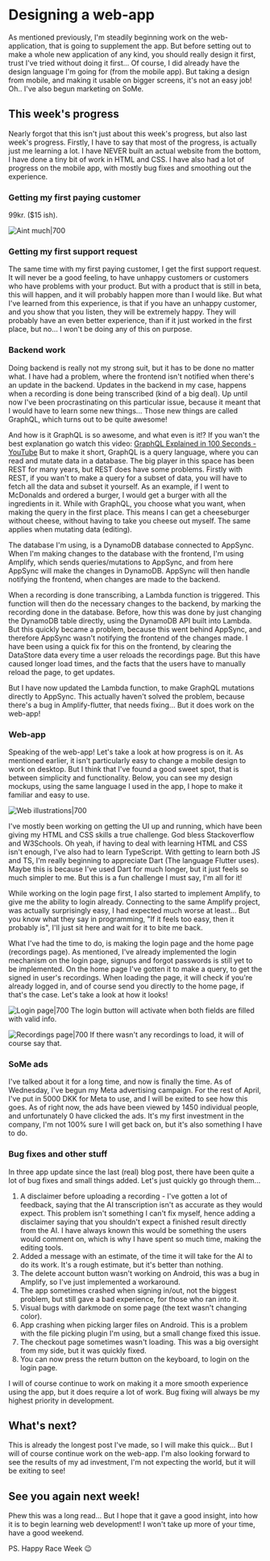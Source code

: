 # Designing a web-app
As mentioned previously, I'm steadily beginning work on the web-application, that is going to supplement the app. But before setting out to make a whole new application of any kind, you should really design it first, trust I've tried without doing it first... Of course, I did already have the design language I'm going for (from the mobile app). But taking a design from mobile, and making it usable on bigger screens, it's not an easy job!
Oh.. I've also begun marketing on SoMe.


## This week's progress
Nearly forgot that this isn't just about this week's progress, but also last week's progress. Firstly, I have to say that most of the progress, is actually just me learning a lot. I have NEVER built an actual website from the bottom, I have done a tiny bit of work in HTML and CSS. I have also had a lot of progress on the mobile app, with mostly bug fixes and smoothing out the experience.

### Getting my first paying customer
99kr. ($15 ish).

![Aint much|700](https://mellonn-website.s3.eu-central-1.amazonaws.com/images/Pasted+image+20220408102452.png)

### Getting my first support request
The same time with my first paying customer, I get the first support request. It will never be a good feeling, to have unhappy customers or customers who have problems with your product. But with a product that is still in beta, this will happen, and it will probably happen more than I would like.
But what I've learned from this experience, is that if you have an unhappy customer, and you show that you listen, they will be extremely happy. They will probably have an even better experience, than if it just worked in the first place, but no... I won't be doing any of this on purpose.

### Backend work
Doing backend is really not my strong suit, but it has to be done no matter what. I have had a problem, where the frontend isn't notified when there's an update in the backend. Updates in the backend in my case, happens when a recording is done being transcribed (kind of a big deal). Up until now I've been procrastinating on this particular issue, because it meant that I would have to learn some new things... Those new things are called GraphQL, which turns out to be quite awesome!

And how is it GraphQL is so awesome, and what even is it!? If you wan't the best explanation go watch this video: [GraphQL Explained in 100 Seconds - YouTube](https://www.youtube.com/watch?v=eIQh02xuVw4)
But to make it short, GraphQL is a query language, where you can read and mutate data in a database. The big player in this space has been REST for many years, but REST does have some problems. Firstly with REST, if you wan't to make a query for a subset of data, you will have to fetch all the data and subset it yourself. As an example, if I went to McDonalds and ordered a burger, I would get a burger with all the ingredients in it. While with GraphQL, you choose what you want, when making the query in the first place. This means I can get a cheeseburger without cheese, without having to take you cheese out myself. The same applies when mutating data (editing).

The database I'm using, is a DynamoDB database connected to AppSync. When I'm making changes to the database with the frontend, I'm using Amplify, which sends queries/mutations to AppSync, and from here AppSync will make the changes in DynamoDB. AppSync will then handle notifying the frontend, when changes are made to the backend.

When a recording is done transcribing, a Lambda function is triggered. This function will then do the necessary changes to the backend, by marking the recording done in the database. Before, how this was done by just changing the DynamoDB table directly, using the DynamoDB API built into Lambda. But this quickly became a problem, because this went behind AppSync, and therefore AppSync wasn't notifying the frontend of the changes made. I have been using a quick fix for this on the frontend, by clearing the DataStore data every time a user reloads the recordings page. But this have caused longer load times, and the facts that the users have to manually reload the page, to get updates. 

But I have now updated the Lambda function, to make GraphQL mutations directly to AppSync. This actually haven't solved the problem, because there's a bug in Amplify-flutter, that needs fixing... But it does work on the web-app!

### Web-app
Speaking of the web-app! Let's take a look at how progress is on it. As mentioned earlier, it isn't particularly easy to change a mobile design to work on desktop. But I think that I've found a good sweet spot, that is between simplicity and functionality. Below, you can see my design mockups, using the same language I used in the app, I hope to make it familiar and easy to use.

![Web illustrations|700](https://mellonn-website.s3.eu-central-1.amazonaws.com/images/Screenshot+2022-04-08+at+11.24.11.png)

I've mostly been working on getting the UI up and running, which have been giving my HTML and CSS skills a true challenge. God bless Stackoverflow and W3Schools. Oh yeah, if having to deal with learning HTML and CSS isn't enough, I've also had to learn TypeScript. With getting to learn both JS and TS, I'm really beginning to appreciate Dart (The language Flutter uses). Maybe this is because I've used Dart for much longer, but it just feels so much simpler to me. But this is a fun challenge I must say, I'm all for it!

While working on the login page first, I also started to implement Amplify, to give me the ability to login already. Connecting to the same Amplify project, was actually surprisingly easy, I had expected much worse at least... But you know what they say in programming, "If it feels too easy, then it probably is", I'll just sit here and wait for it to bite me back.

What I've had the time to do, is making the login page and the home page (recordings page). As mentioned, I've already implemented the login mechanism on the login page, signups and forgot passwords is still yet to be implemented. On the home page I've gotten it to make a query, to get the signed in user's recordings. When loading the page, it will check if you're already logged in, and of course send you directly to the home page, if that's the case. Let's take a look at how it looks!

![Login page|700](https://mellonn-website.s3.eu-central-1.amazonaws.com/images/Web+capture_8-4-2022_114742_localhost.jpeg)
The login button will activate when both fields are filled with valid info.

![Recordings page|700](https://mellonn-website.s3.eu-central-1.amazonaws.com/images/Web+capture_8-4-2022_115132_localhost.jpeg)
If there wasn't any recordings to load, it will of course say that.

### SoMe ads
I've talked about it for a long time, and now is finally the time. As of Wednesday, I've begun my Meta advertising campaign. For the rest of April, I've put in 5000 DKK for Meta to use, and I will be exited to see how this goes. As of right now, the ads have been viewed by 1450 individual people, and unfortunately 0 have clicked the ads.
It's my first investment in the company, I'm not 100% sure I will get back on, but it's also something I have to do.

### Bug fixes and other stuff
In three app update since the last (real) blog post, there have been quite a lot of bug fixes and small things added. Let's just quickly go through them...

1. A disclaimer before uploading a recording - I've gotten a lot of feedback, saying that the AI transcription isn't as accurate as they would expect. This problem isn't something I can't fix myself, hence adding a disclaimer saying that you shouldn't expect a finished result directly from the AI. I have always known this would be something the users would comment on, which is why I have spent so much time, making the editing tools.
2. Added a message with an estimate, of the time it will take for the AI to do its work. It's a rough estimate, but it's better than nothing.
3. The delete account button wasn't working on Android, this was a bug in Amplify, so I've just implemented a workaround.
4. The app sometimes crashed when signing in/out, not the biggest problem, but still gave a bad experience, for those who ran into it.
5. Visual bugs with darkmode on some page (the text wasn't changing color).
6. App crashing when picking larger files on Android. This is a problem with the file picking plugin I'm using, but a small change fixed this issue.
7. The checkout page sometimes wasn't loading. This was a big oversight from my side, but it was quickly fixed.
8. You can now press the return button on the keyboard, to login on the login page.

I will of course continue to work on making it a more smooth experience using the app, but it does require a lot of work. Bug fixing will always be my highest priority in development.


## What's next?
This is already the longest post I've made, so I will make this quick... But I will of course continue work on the web-app. I'm also looking forward to see the results of my ad investment, I'm not expecting the world, but it will be exiting to see!


## See you again next week!
Phew this was a long read... But I hope that it gave a good insight, into how it is to begin learning web development! I won't take up more of your time, have a good weekend.


PS. Happy Race Week 😉
